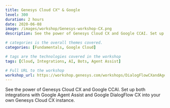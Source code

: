 ```yaml
---
title: Genesys Cloud CX™️ & Google
level: 300
duration: 2 hours
date: 2020-06-08
image: /images/workshop/Genesys-workshop-CX.png
description: See the power of Genesys Cloud CX and Google CCAI. Set up both integrations with Google Agent Assist and Google DialogFlow CX into your own Genesys Cloud CX instance.

# categories is the overall themes covered. 
categories: [Fundamentals, Google Cloud]

# tags are the technologies covered in the workshop
tags: [Cloud, Integrations, AI, Bots, Agent Assist]

# Full URL to the workshop
workshop_url: https://workshop.genesys.com/workshops/DialogFlowCXandAgentAssist/
---
```


See the power of Genesys Cloud CX and Google CCAI. Set up both integrations with Google Agent Assist and Google DialogFlow CX into your own Genesys Cloud CX instance.
